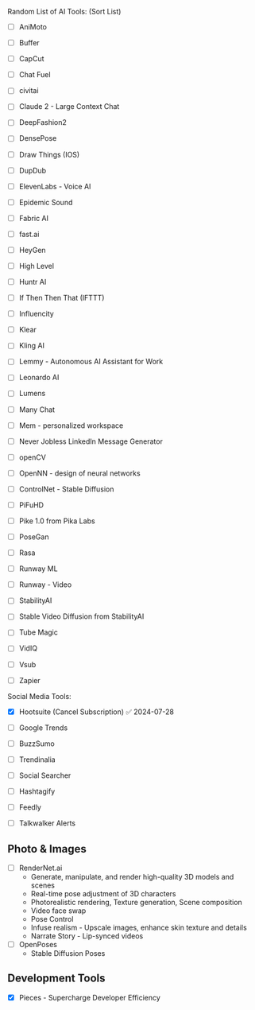 Random List of AI Tools:
 (Sort List)
- [ ] AniMoto		
- [ ] Buffer		
- [ ] CapCut
- [ ] Chat Fuel	
- [ ] civitai
- [ ] Claude 2 - Large Context Chat	
- [ ] DeepFashion2
- [ ] DensePose
- [ ] Draw Things (IOS)
- [ ] DupDub
- [ ] ElevenLabs - Voice AI		
- [ ] Epidemic Sound 
- [ ] Fabric AI		
- [ ] fast.ai
- [ ] HeyGen
- [ ] High Level
- [ ] Huntr AI		
- [ ] If Then Then That (IFTTT)		
- [ ] Influencity		
- [ ] Klear		
- [ ] Kling AI
- [ ] Lemmy - Autonomous AI Assistant for Work		
- [ ] Leonardo AI
- [ ] Lumens		
- [ ] Many Chat		
- [ ] Mem - personalized workspace		
- [ ] Never Jobless LinkedIn Message Generator		
- [ ] openCV
- [ ] OpenNN - design of neural networks		

- [ ] ControlNet - Stable Diffusion		

- [ ] PiFuHD
- [ ] Pike 1.0 from Pika Labs
- [ ] PoseGan
- [ ] Rasa

- [ ] Runway ML
- [ ] Runway - Video		
- [ ] StabilityAI		
- [ ] Stable Video Diffusion from StabilityAI
- [ ] Tube Magic
- [ ] VidIQ
- [ ] Vsub
- [ ] Zapier		

Social Media Tools:
- [x]  Hootsuite (Cancel Subscription) ✅ 2024-07-28	
- [ ]  Google Trends
- [ ]  BuzzSumo
- [ ]  Trendinalia
- [ ]  Social Searcher
- [ ]  Hashtagify
- [ ]  Feedly
- [ ]  Talkwalker Alerts



## Photo & Images
- [ ] RenderNet.ai
	-  Generate, manipulate, and render high-quality 3D models and scenes
	-  Real-time pose adjustment of 3D characters 
	-  Photorealistic rendering, Texture generation, Scene composition
	-  Video face swap
	-  Pose Control
	-  Infuse realism -  Upscale images, enhance skin texture and details 
	-  Narrate Story - Lip-synced videos
- [ ]  OpenPoses
	-  Stable Diffusion Poses 




## Development Tools
- [x] Pieces - Supercharge Developer Efficiency